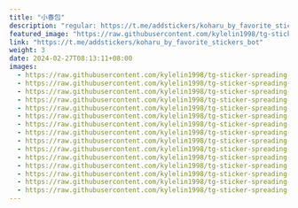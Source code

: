 ```yaml
---
title: "小春包"
description: "regular: https://t.me/addstickers/koharu_by_favorite_stickers_bot"
featured_image: "https://raw.githubusercontent.com/kylelin1998/tg-sticker-spreading-worldwide-images/main/img/7d5c3ef2-31ef-4aa7-9d0c-8571f3364f18.jpg"
link: "https://t.me/addstickers/koharu_by_favorite_stickers_bot"
weight: 3
date: 2024-02-27T08:13:11+08:00
images:
  - https://raw.githubusercontent.com/kylelin1998/tg-sticker-spreading-worldwide-images/main/img/7d5c3ef2-31ef-4aa7-9d0c-8571f3364f18.jpg
  - https://raw.githubusercontent.com/kylelin1998/tg-sticker-spreading-worldwide-images/main/img/baf170a5-5704-4ef2-91ae-10ba525a68cc.jpg
  - https://raw.githubusercontent.com/kylelin1998/tg-sticker-spreading-worldwide-images/main/img/658929b3-7c9b-44ab-9da6-90765fdddc2b.jpg
  - https://raw.githubusercontent.com/kylelin1998/tg-sticker-spreading-worldwide-images/main/img/71bc0cc1-f130-4ef4-9010-2915a0f51f8c.jpg
  - https://raw.githubusercontent.com/kylelin1998/tg-sticker-spreading-worldwide-images/main/img/87935738-739a-4fda-be9d-77e349d0ebd1.jpg
  - https://raw.githubusercontent.com/kylelin1998/tg-sticker-spreading-worldwide-images/main/img/dc40d0a1-cc9c-44d9-8df8-bb9a2c1d5797.jpg
  - https://raw.githubusercontent.com/kylelin1998/tg-sticker-spreading-worldwide-images/main/img/f665bbbd-4ab1-4244-84a0-91ce0cc9b15f.jpg
  - https://raw.githubusercontent.com/kylelin1998/tg-sticker-spreading-worldwide-images/main/img/45045b45-f218-4c03-92fe-cd6ade1eb960.jpg
  - https://raw.githubusercontent.com/kylelin1998/tg-sticker-spreading-worldwide-images/main/img/523d229a-eafe-4cfa-93e4-d1739a821512.jpg
  - https://raw.githubusercontent.com/kylelin1998/tg-sticker-spreading-worldwide-images/main/img/f9c0144b-9833-48c9-9a2e-cc098a1721d7.jpg
  - https://raw.githubusercontent.com/kylelin1998/tg-sticker-spreading-worldwide-images/main/img/7d27c319-911b-4a65-bb17-110e2abed1c0.jpg
  - https://raw.githubusercontent.com/kylelin1998/tg-sticker-spreading-worldwide-images/main/img/7c9aa2ac-cdd6-4c74-a33a-d7c4407eb0b0.jpg
  - https://raw.githubusercontent.com/kylelin1998/tg-sticker-spreading-worldwide-images/main/img/64403987-1b80-4c41-bc67-d0f7af5d6c97.jpg
  - https://raw.githubusercontent.com/kylelin1998/tg-sticker-spreading-worldwide-images/main/img/bf7093be-11aa-4778-8e29-7385d6188e5d.jpg
  - https://raw.githubusercontent.com/kylelin1998/tg-sticker-spreading-worldwide-images/main/img/4bd6f4cb-0845-4c49-a3c4-0fe8ee58c5db.jpg
---
```

